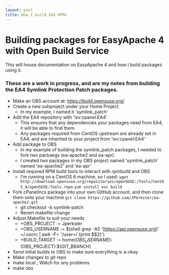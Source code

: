 ```yaml
---
layout: post
title: How I build EA4 RPMs
---
```


# Building packages for EasyApache 4 with Open Build Service
This will house documentation on EasyApache 4 and how I build packages using it.

### These are a work in progress, and are my notes from building the EA4 Symlink Protection Patch packages.
* Make an OBS account at: https://build.opensuse.org/
* Create a new subproject under your Home Project.
  * In my example, I named it 'symlink_patch'
* Add the EA4 repository with 'isv:cpanel:EA4'
  * This ensures that any dependencies your packages need from EA4, it will be able to find them.
  * Any packages required from CentOS upstream are already set in EA4, and are inherited to your project from 'isv:cpanel:EA4'
* Add package to OBS
  * In my example of building the symlink_patch packages, I needed to fork two packaegs (ea-apache2 and ea-apr).
  * I created two packages in my OBS project named 'symlink_patch' named 'ea-apache2' and 'ea-apr'
* Install required RPM build tools to interact with rpmbuild and OBS
  * I'm running on a CentOS 6 machine, so I used:
```wget http://download.opensuse.org/repositories/openSUSE:/Tools/CentOS_6/openSUSE:Tools.repo```
```yum install osc build```
* Fork cPanelIncs package into your own GitHub account, and then clone them onto your machine
```git clone https://github.com/JPerkster/ea-apache2.git```
  * git checkout -b symlink-patch
  * Revert makefile change
* Adjust Makefile to suit your needs
  * +OBS_PROJECT := Jperkster
  * +OBS_USERNAME := $(shell grep -A5 '[https://api.opensuse.org]' ~/.oscrc | awk -F= '/user=/ {print $$2}')
  * +BUILD_TARGET := home$(OBS_USERNAME):$(OBS_PROJECT):$(GIT_BRANCH)
* Send initial builds to OBS to make sure everything is a-okay
* Make changes to git repo
* make local ; Watch for any problems
* make obs
